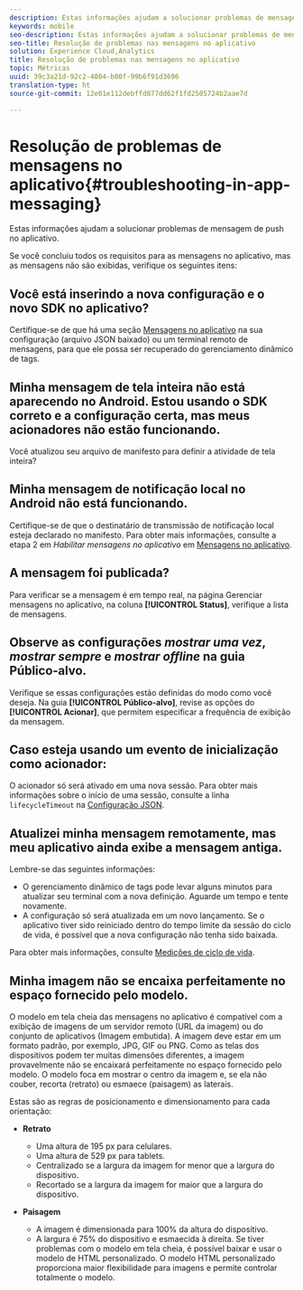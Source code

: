 ```yaml
---
description: Estas informações ajudam a solucionar problemas de mensagem de push no aplicativo.
keywords: mobile
seo-description: Estas informações ajudam a solucionar problemas de mensagem de push no aplicativo.
seo-title: Resolução de problemas nas mensagens no aplicativo
solution: Experience Cloud,Analytics
title: Resolução de problemas nas mensagens no aplicativo
topic: Métricas
uuid: 39c3a21d-92c2-4004-b00f-99b6f91d3696
translation-type: ht
source-git-commit: 12e01e112debffd877dd62f1fd2505724b2aae7d

---
```



# Resolução de problemas de mensagens no aplicativo{#troubleshooting-in-app-messaging}

Estas informações ajudam a solucionar problemas de mensagem de push no aplicativo.

Se você concluiu todos os requisitos para as mensagens no aplicativo, mas as mensagens não são exibidas, verifique os seguintes itens:

## Você está inserindo a nova configuração e o novo SDK no aplicativo?

Certifique-se de que há uma seção [Mensagens no aplicativo](/help/android/messaging-main/messaging/messaging.md) na sua configuração (arquivo JSON baixado) ou um terminal remoto de mensagens, para que ele possa ser recuperado do gerenciamento dinâmico de tags.

## Minha mensagem de tela inteira não está aparecendo no Android. Estou usando o SDK correto e a configuração certa, mas meus acionadores não estão funcionando.

Você atualizou seu arquivo de manifesto para definir a atividade de tela inteira?

## Minha mensagem de notificação local no Android não está funcionando.

Certifique-se de que o destinatário de transmissão de notificação local esteja declarado no manifesto. Para obter mais informações, consulte a etapa 2 em *Habilitar mensagens no aplicativo* em [Mensagens no aplicativo](/help/android/messaging-main/messaging/messaging.md).

## A mensagem foi publicada?

Para verificar se a mensagem é em tempo real, na página Gerenciar mensagens no aplicativo, na coluna **[!UICONTROL Status]**, verifique a lista de mensagens.

## Observe as configurações *mostrar uma vez*, *mostrar sempre* e *mostrar offline* na guia Público-alvo.

Verifique se essas configurações estão definidas do modo como você deseja. Na guia **[!UICONTROL Público-alvo]**, revise as opções do **[!UICONTROL Acionar]**, que permitem especificar a frequência de exibição da mensagem.

## Caso esteja usando um evento de inicialização como acionador:

O acionador só será ativado em uma nova sessão. Para obter mais informações sobre o início de uma sessão, consulte a linha `lifecycleTimeout` na [Configuração JSON](/help/android/configuration/json-config/json-config.md).

## Atualizei minha mensagem remotamente, mas meu aplicativo ainda exibe a mensagem antiga.

Lembre-se das seguintes informações:

* O gerenciamento dinâmico de tags pode levar alguns minutos para atualizar seu terminal com a nova definição. Aguarde um tempo e tente novamente.
* A configuração só será atualizada em um novo lançamento. Se o aplicativo tiver sido reiniciado dentro do tempo limite da sessão do ciclo de vida, é possível que a nova configuração não tenha sido baixada.

Para obter mais informações, consulte [Medições de ciclo de vida](/help/android/metrics.md).

## Minha imagem não se encaixa perfeitamente no espaço fornecido pelo modelo.

O modelo em tela cheia das mensagens no aplicativo é compatível com a exibição de imagens de um servidor remoto (URL da imagem) ou do conjunto de aplicativos (Imagem embutida). A imagem deve estar em um formato padrão, por exemplo, JPG, GIF ou PNG. Como as telas dos dispositivos podem ter muitas dimensões diferentes, a imagem provavelmente não se encaixará perfeitamente no espaço fornecido pelo modelo. O modelo foca em mostrar o centro da imagem e, se ela não couber, recorta (retrato) ou esmaece (paisagem) as laterais.

Estas são as regras de posicionamento e dimensionamento para cada orientação:

* **Retrato**
   * Uma altura de 195 px para celulares.
   * Uma altura de 529 px para tablets.
   * Centralizado se a largura da imagem for menor que a largura do dispositivo.
   * Recortado se a largura da imagem for maior que a largura do dispositivo.

* **Paisagem**
   * A imagem é dimensionada para 100% da altura do dispositivo.
   * A largura é 75% do dispositivo e esmaecida à direita.
   Se tiver problemas com o modelo em tela cheia, é possível baixar e usar o modelo de HTML personalizado. O modelo HTML personalizado proporciona maior flexibilidade para imagens e permite controlar totalmente o modelo.

